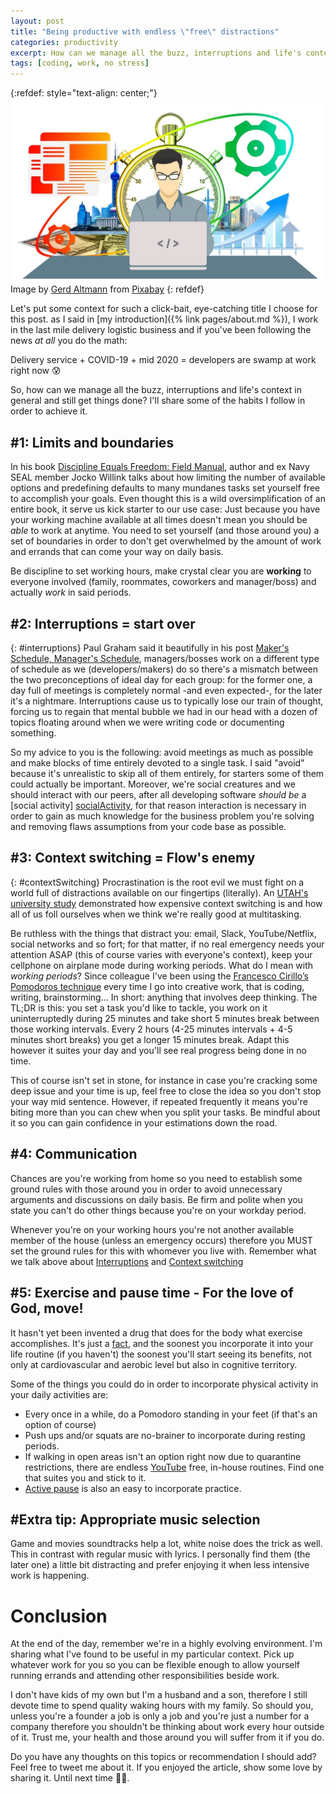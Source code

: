 ```yaml
---
layout: post
title: "Being productive with endless \"free\" distractions"
categories: productivity
excerpt: How can we manage all the buzz, interruptions and life's context in general and still get things done?
tags: [coding, work, no stress]
---
```


[referralAutor]: https://pixabay.com/es/users/geralt-9301/?utm_source=link-attribution&amp;utm_medium=referral&amp;utm_campaign=image&amp;utm_content=1995786
[referralLink]: https://pixabay.com/es/?utm_source=link-attribution&amp;utm_medium=referral&amp;utm_campaign=image&amp;utm_content=1995786
[discipline]: https://amzn.to/2NdAJFr
[makersPost]: http://www.paulgraham.com/makersschedule.html
[socialActivity]: https://pdfs.semanticscholar.org/63fa/86c5b5594e5b3b31b7e2c5252b7beaa8868a.pdf?_ga=2.200159982.1170270142.1593951485-1234286995.1593951485
[contextSwitching]: https://link.springer.com/content/pdf/10.3758%2FPBR.17.4.479.pdf
[pomodoro]: https://francescocirillo.com/products/the-pomodoro-technique-book-us-edition
[exercise]: https://time.com/4475628/the-new-science-of-exercise/?iid=toc_080116
[gymvirtual]: https://www.youtube.com/channel/UCVC52WMVzpkEUo3E7ykpv9g
[pause]: https://www.sprintphysio.co.uk/patient-exercises/at-work/pause-exercises.html

{:refdef: style="text-align: center;"}
![compass](/assets/posts/1_productivityRules/productivity.jpg)
Image by [Gerd Altmann][referralAutor] from [Pixabay][referralLink]
{: refdef}

Let's put some context for such a click-bait, eye-catching title I choose for this post. as I said in
[my introduction]({% link pages/about.md %}), I work in the last mile delivery logistic business and
if you've been following the news _at all_ you do the math:

Delivery service + COVID-19 + mid 2020 = developers are swamp at work right now 😰

So, how can we manage all the buzz, interruptions and life's context in general and still get things
done? I'll share some of the habits I follow in order to achieve it.

## #1: Limits and boundaries
In his book [Discipline Equals Freedom: Field Manual][discipline], author and ex Navy SEAL member 
Jocko Willink talks about how limiting the number of available options and predefining defaults to 
many mundanes tasks set yourself free to accomplish your goals. Even thought this is a wild 
oversimplification of an entire book, it serve us kick starter to our use case: Just because you 
have your working machine available at all times doesn't mean you should be _able_ to work at 
anytime. You need to set yourself (and those around you) a set of boundaries in order to don't get 
overwhelmed by the amount of work and errands that can come your way on daily basis.

Be discipline to set working hours, make crystal clear you are **working** to everyone
involved (family, roommates, coworkers and manager/boss) and actually _work_ in said periods.

## #2: Interruptions = start over 
{: #interruptions}
Paul Graham said it beautifully in his post [Maker's Schedule, Manager's Schedule][makersPost], 
managers/bosses work on a different type of schedule as we (developers/makers) do so there's 
a mismatch between the two preconceptions of ideal day for each group: for the former one, a day full
of meetings is completely normal -and even expected-, for the later it's a nightmare. Interruptions
cause us to typically lose our train of thought, forcing us to regain that mental bubble we had in
our head with a dozen of topics floating around when we were writing code or documenting something.

So my advice to you is the following: avoid meetings as much as possible and make blocks of time
entirely devoted to a single task. I said "avoid" because it's unrealistic to skip all of them 
entirely, for starters some of them could actually be important. Moreover, we're social creatures 
and we should interact with our peers, after all developing software _should be_ a [social activity]
[socialActivity], for that reason interaction is necessary in order to gain as much knowledge for 
the business problem you're solving and removing flaws assumptions from your code base as possible.

## #3: Context switching = Flow's enemy
{: #contextSwitching}
Procrastination is the root evil we must fight on a world full of distractions available on our
fingertips (literally). An [UTAH's university study][contextSwitching] demonstrated how expensive 
context switching is and how all of us foll ourselves when we think we're really good at 
multitasking.

Be ruthless with the things that distract you: email, Slack, YouTube/Netflix, 
social networks and so fort; for that matter, if no real emergency needs your attention ASAP (this 
of course varies with everyone's context), keep your cellphone on airplane mode during working 
periods. What do I mean with _working periods_? Since colleague I've been using the [Francesco 
Cirillo’s Pomodoros technique][pomodoro] every time I go into creative work, that is coding, 
writing, brainstorming... In short: anything that involves deep thinking. The TL;DR is this: you
set a task you'd like to tackle, you work on it uninterruptedly during 25 minutes and take short
5 minutes break between those working intervals. Every 2 hours (4-25 minutes intervals + 4-5 minutes
short breaks) you get a longer 15 minutes break. Adapt this however it suites your day and you'll
see real progress being done in no time. 

This of course isn't set in stone, for instance in case you're cracking some deep issue and your 
time is up, feel free to close the idea so you don't stop your way mid sentence. However, if 
repeated frequently it means you're biting more than you can chew when you split your tasks. Be
mindful about it so you can gain confidence in your estimations down the road.

## #4: Communication
Chances are you're working from home so you need to establish some ground rules with those around 
you in order to avoid unnecessary arguments and discussions on daily basis. Be firm and 
polite when you state you can't do other things because you're on your workday period.

Whenever you're on your working hours you're not another available member of the house (unless an 
emergency occurs) therefore you MUST set the ground rules for this with whomever you live with. 
Remember what we talk above about [Interruptions](#interruptions) and 
[Context switching](#contextSwitching)

## #5: Exercise and pause time - For the love of God, move!
It hasn't yet been invented a drug that does for the body what exercise accomplishes. It's just a 
[fact][exercise], and the soonest you incorporate it into your life routine (if you haven't) the 
soonest you'll start seeing its benefits, not only at cardiovascular and aerobic level but also in 
cognitive territory. 

Some of the things you could do in order to incorporate physical activity in your daily activities
are:

- Every once in a while, do a Pomodoro standing in your feet (if that's an option of course)
- Push ups and/or squats are no-brainer to incorporate during resting periods.
- If walking in open areas isn't an option right now due to quarantine restrictions, there are 
endless [YouTube][gymvirtual] free, in-house routines. Find one that suites you and stick to it.
- [Active pause][pause] is also an easy to incorporate practice.

## #Extra tip: Appropriate music selection
Game and movies soundtracks help a lot, white noise does the trick as well. This in contrast with 
regular music with lyrics. I personally find them (the later one) a little bit distracting and 
prefer enjoying it when less intensive work is happening.

# Conclusion

At the end of the day, remember we're in a highly evolving environment. I'm sharing what I've 
found to be useful in my particular context. Pick up whatever work for you so you can be flexible 
enough to allow yourself running errands and attending other responsibilities beside work. 

I don't have kids of my own but I'm a husband and a son, therefore I still devote time to 
spend quality waking hours with my family. So should you, unless you're a founder a job is only a 
job and you're just a number for a company therefore you shouldn't be thinking about work every 
hour outside of it. Trust me, your health and those around you will suffer from it if you do.

Do you have any thoughts on this topics or recommendation I should add? Feel free to tweet me 
about it. If you enjoyed the article, show some love by sharing it. Until next time 👋🏽.